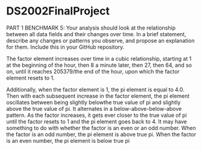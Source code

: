# DS2002FinalProject

PART 1 BENCHMARK 5: Your analysis should look at the relationship between all data fields and their changes over time. In a brief statement, describe any changes or patterns you observe, and propose an explanation for them. Include this in your GitHub repository.

The factor element increases over time in a cubic relationship, starting at 1 at the beginning of the hour, then 8 a minute later, then 27, then 64, and so on, until it reaches 205379/the end of the hour, upon which the factor element resets to 1. 

Additionally, when the factor element is 1, the pi element is equal to 4.0. Then with each subsequent increase in the factor element, the pi element oscillates between being slightly belowthe true value of pi and slightly above the true value of pi. It alternates in a below-above-below-above pattern. As the factor increases, it gets ever closer to the true value of pi until the factor resets to 1 and the pi element goes back to 4. It may have something to do with whether the factor is an even or an odd number. When the factor is an odd number, the pi element is above true pi. When the factor is an even number, the pi element is below true pi
